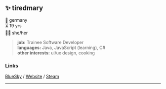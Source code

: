 ## ✨ tiredmary 
📍 germany <br>
⏳ 19 yrs <br>
🏳️‍⚧️ she/her

> **job:** Trainee Software Developer <br>
> **languages:** Java, JavaScript (learning), C# <br>
> **other interests:** ui/ux design, cooking

### Links
[BlueSky](https://bsky.app/profile/tiredmary.bsky.social) / [Website](http://mary-schneider.de/) / [Steam](https://steamcommunity.com/id/tiredmary/)

---
